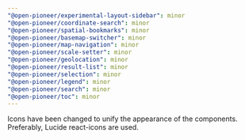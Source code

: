 ```yaml
---
"@open-pioneer/experimental-layout-sidebar": minor
"@open-pioneer/coordinate-search": minor
"@open-pioneer/spatial-bookmarks": minor
"@open-pioneer/basemap-switcher": minor
"@open-pioneer/map-navigation": minor
"@open-pioneer/scale-setter": minor
"@open-pioneer/geolocation": minor
"@open-pioneer/result-list": minor
"@open-pioneer/selection": minor
"@open-pioneer/legend": minor
"@open-pioneer/search": minor
"@open-pioneer/toc": minor
---
```


Icons have been changed to unify the appearance of the components. Preferably, Lucide react-icons are used.
